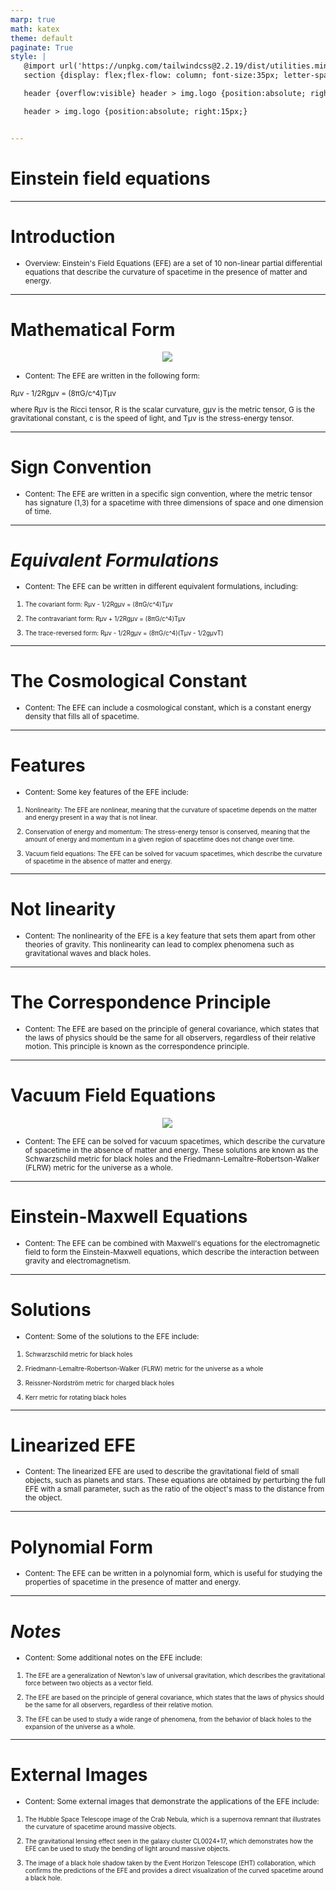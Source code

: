 ```yaml
---
marp: true
math: katex
theme: default
paginate: True
style: |
   @import url('https://unpkg.com/tailwindcss@2.2.19/dist/utilities.min.css');
   section {display: flex;flex-flow: column; font-size:35px; letter-spacing:1.4px;}

   header {overflow:visible} header > img.logo {position:absolute; right:15px;}

   header > img.logo {position:absolute; right:15px;}


---
```

<!-- backgroundColor: #848183 -->
<!-- _class: lead -->

 # Einstein field equations

---
<style scoped>p,li {font-size:0.96em}</style>

 # Introduction
- Overview: Einstein's Field Equations (EFE) are a set of 10 non-linear partial differential equations that describe the curvature of spacetime in the presence of matter and energy.


---
<style scoped>p,li {font-size:0.84em}</style>

 # **Mathematical Form**
<div style="display: flex; flex: 1 1 auto; flex-flow: row; min-height: 0"><div style="display: flex; flex: 1 1 auto; justify-content: center;min-height:0;min-width:0; margin-bottom:0.1em;;margin-right:0.15em">
<img style='object-fit: contain; max-height:100%; max-width:100%; background-color: rgba(0,0,0,0);' src='https://upload.wikimedia.org/wikipedia/commons/thumb/4/45/EinsteinLeiden4.jpg/300px-EinsteinLeiden4.jpg'/>
</div>
</div>

- Content: The EFE are written in the following form:

Rμν - 1/2Rgμν = (8πG/c^4)Tμν

where Rμν is the Ricci tensor, R is the scalar curvature, gμν is the metric tensor, G is the gravitational constant, c is the speed of light, and Tμν is the stress-energy tensor.

---
<style scoped>p,li {font-size:0.96em}</style>

 # Sign Convention
- Content: The EFE are written in a specific sign convention, where the metric tensor has signature (1,3) for a spacetime with three dimensions of space and one dimension of time.


---
<style scoped>p,li {font-size:0.84em}</style>

 # _Equivalent Formulations_

- Content: The EFE can be written in different equivalent formulations, including:

1. The covariant form: Rμν - 1/2Rgμν = (8πG/c^4)Tμν

2. The contravariant form: Rμν + 1/2Rgμν = (8πG/c^4)Tμν

3. The trace-reversed form: Rμν - 1/2Rgμν = (8πG/c^4)(Tμν - 1/2gμνT)

---
<style scoped>p,li {font-size:0.96em}</style>

 # The Cosmological Constant
- Content: The EFE can include a cosmological constant, which is a constant energy density that fills all of spacetime.


---
<style scoped>p,li {font-size:0.84em}</style>

 # Features
- Content: Some key features of the EFE include:

1. Nonlinearity: The EFE are nonlinear, meaning that the curvature of spacetime depends on the matter and energy present in a way that is not linear.

2. Conservation of energy and momentum: The stress-energy tensor is conserved, meaning that the amount of energy and momentum in a given region of spacetime does not change over time.

3. Vacuum field equations: The EFE can be solved for vacuum spacetimes, which describe the curvature of spacetime in the absence of matter and energy.


---
<style scoped>p,li {font-size:0.96em}</style>

 # Not linearity

- Content: The nonlinearity of the EFE is a key feature that sets them apart from other theories of gravity. This nonlinearity can lead to complex phenomena such as gravitational waves and black holes.

---
<style scoped>p,li {font-size:0.96em}</style>

 # The Correspondence Principle
- Content: The EFE are based on the principle of general covariance, which states that the laws of physics should be the same for all observers, regardless of their relative motion. This principle is known as the correspondence principle.


---
<style scoped>p,li {font-size:0.92em}</style>

 # Vacuum Field Equations
<div style="display: flex; flex: 1 1 auto; flex-flow: row; min-height: 0"><div style="display: flex; flex: 1 1 auto; justify-content: center;min-height:0;min-width:0; margin-bottom:0.1em;;margin-right:0.15em">
<img style='object-fit: contain; max-height:100%; max-width:100%; background-color: rgba(0,0,0,0);' src='https://upload.wikimedia.org/wikipedia/commons/f/fe/Swiss-Commemorative-Coin-1979b-CHF-5-obverse.png'/>
</div>
</div>

- Content: The EFE can be solved for vacuum spacetimes, which describe the curvature of spacetime in the absence of matter and energy. These solutions are known as the Schwarzschild metric for black holes and the Friedmann-Lemaître-Robertson-Walker (FLRW) metric for the universe as a whole.

---
<style scoped>p,li {font-size:0.96em}</style>

 # **Einstein-Maxwell Equations**
- Content: The EFE can be combined with Maxwell's equations for the electromagnetic field to form the Einstein-Maxwell equations, which describe the interaction between gravity and electromagnetism.


---
<style scoped>p,li {font-size:0.80em}</style>

 # **Solutions**
- Content: Some of the solutions to the EFE include:

1. Schwarzschild metric for black holes

2. Friedmann-Lemaître-Robertson-Walker (FLRW) metric for the universe as a whole

3. Reissner-Nordström metric for charged black holes

4. Kerr metric for rotating black holes


---
<style scoped>p,li {font-size:0.96em}</style>

 # Linearized EFE

- Content: The linearized EFE are used to describe the gravitational field of small objects, such as planets and stars. These equations are obtained by perturbing the full EFE with a small parameter, such as the ratio of the object's mass to the distance from the object.

---
<style scoped>p,li {font-size:0.96em}</style>

 # Polynomial Form
- Content: The EFE can be written in a polynomial form, which is useful for studying the properties of spacetime in the presence of matter and energy.


---
<style scoped>p,li {font-size:0.84em}</style>

 # _Notes_

- Content: Some additional notes on the EFE include:

1. The EFE are a generalization of Newton's law of universal gravitation, which describes the gravitational force between two objects as a vector field.

2. The EFE are based on the principle of general covariance, which states that the laws of physics should be the same for all observers, regardless of their relative motion.

3. The EFE can be used to study a wide range of phenomena, from the behavior of black holes to the expansion of the universe as a whole.

---
<style scoped>p,li {font-size:0.84em}</style>

 # External Images
- Content: Some external images that demonstrate the applications of the EFE include:

1. The Hubble Space Telescope image of the Crab Nebula, which is a supernova remnant that illustrates the curvature of spacetime around massive objects.

2. The gravitational lensing effect seen in the galaxy cluster CL0024+17, which demonstrates how the EFE can be used to study the bending of light around massive objects.

3. The image of a black hole shadow taken by the Event Horizon Telescope (EHT) collaboration, which confirms the predictions of the EFE and provides a direct visualization of the curved spacetime around a black hole.
